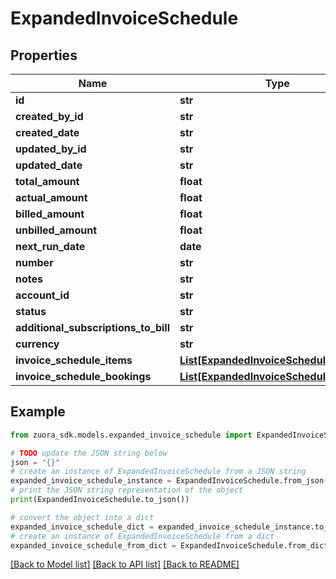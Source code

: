 # ExpandedInvoiceSchedule


## Properties

Name | Type | Description | Notes
------------ | ------------- | ------------- | -------------
**id** | **str** |  | [optional] 
**created_by_id** | **str** |  | [optional] 
**created_date** | **str** |  | [optional] 
**updated_by_id** | **str** |  | [optional] 
**updated_date** | **str** |  | [optional] 
**total_amount** | **float** |  | [optional] 
**actual_amount** | **float** |  | [optional] 
**billed_amount** | **float** |  | [optional] 
**unbilled_amount** | **float** |  | [optional] 
**next_run_date** | **date** |  | [optional] 
**number** | **str** |  | [optional] 
**notes** | **str** |  | [optional] 
**account_id** | **str** |  | [optional] 
**status** | **str** |  | [optional] 
**additional_subscriptions_to_bill** | **str** |  | [optional] 
**currency** | **str** |  | [optional] 
**invoice_schedule_items** | [**List[ExpandedInvoiceScheduleItem]**](ExpandedInvoiceScheduleItem.md) |  | [optional] 
**invoice_schedule_bookings** | [**List[ExpandedInvoiceScheduleBooking]**](ExpandedInvoiceScheduleBooking.md) |  | [optional] 

## Example

```python
from zuora_sdk.models.expanded_invoice_schedule import ExpandedInvoiceSchedule

# TODO update the JSON string below
json = "{}"
# create an instance of ExpandedInvoiceSchedule from a JSON string
expanded_invoice_schedule_instance = ExpandedInvoiceSchedule.from_json(json)
# print the JSON string representation of the object
print(ExpandedInvoiceSchedule.to_json())

# convert the object into a dict
expanded_invoice_schedule_dict = expanded_invoice_schedule_instance.to_dict()
# create an instance of ExpandedInvoiceSchedule from a dict
expanded_invoice_schedule_from_dict = ExpandedInvoiceSchedule.from_dict(expanded_invoice_schedule_dict)
```
[[Back to Model list]](../README.md#documentation-for-models) [[Back to API list]](../README.md#documentation-for-api-endpoints) [[Back to README]](../README.md)



